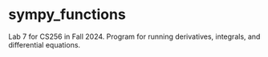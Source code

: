 # sympy_functions
Lab 7 for CS256 in Fall 2024. Program for running derivatives, integrals, and differential equations. 
